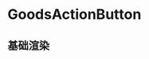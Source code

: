 # GoodsActionButton

## 基础渲染

<demo src="goods_action_button/basic" />

<api src="goods_action_button" />
